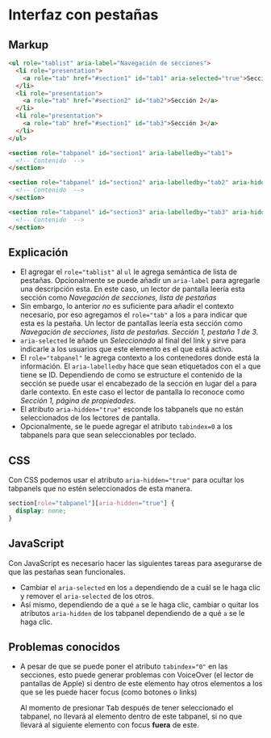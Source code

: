 # Interfaz con pestañas

## Markup

```html
<ul role="tablist" aria-label="Navegación de secciones">
  <li role="presentation">
    <a role="tab" href="#section1" id="tab1" aria-selected="true">Sección 1</a>
  </li>
  <li role="presentation">
    <a role="tab" href="#section2" id="tab2">Sección 2</a>
  </li>
  <li role="presentation">
    <a role="tab" href="#section1" id="tab3">Sección 3</a>
  </li>
</ul>

<section role="tabpanel" id="section1" aria-labelledby="tab1">
  <!-- Contenido  -->
</section>

<section role="tabpanel" id="section2" aria-labelledby="tab2" aria-hidden="true">
  <!-- Contenido  -->
</section>

<section role="tabpanel" id="section3" aria-labelledby="tab3" aria-hidden="true">
  <!-- Contenido  -->
</section>
```

## Explicación

- El agregar el `role="tablist"` al `ul` le agrega semántica de lista de pestañas. Opcionalmente se puede añadir un `aria-label` para agregarle una descripción esta. En este caso, un lector de pantalla leería esta sección como *Navegación de secciones, lista de pestañas*
- Sin embargo, lo anterior *no* es suficiente para añadir el contexto necesario, por eso agregamos el `role="tab"` a los `a` para indicar que esta es la pestaña. Un lector de pantallas leería esta sección como *Navegación de secciones, lista de pestañas. Sección 1, pestaña 1 de 3*.
- `aria-selected` le añade un *Seleccionado* al final del link y sirve para indicarle a los usuarios que este elemento es el que está activo.
- El `role="tabpanel"` le agrega contexto a los contenedores donde está la información. El `aria-labelledby` hace que sean etiquetados con el `a` que tiene se ID. Dependiendo de como se estructure el contenido de la sección se puede usar el encabezado de la sección en lugar del `a` para darle contexto. En este caso el lector de pantalla lo reconoce como *Sección 1, página de propiedades*.
- El atributo `aria-hidden="true"` esconde los tabpanels que no están seleccionados de los lectores de pantalla.
- Opcionalmente, se le puede agregar el atributo `tabindex=0` a los tabpanels para que sean seleccionables por teclado.

## CSS

Con CSS podemos usar el atributo `aria-hidden="true"` para ocultar los tabpanels que no estén seleccionados de esta manera.

```css
section[role="tabpanel"][aria-hidden="true"] {
  display: none;
}
```

## JavaScript

Con JavaScript es necesario hacer las siguientes tareas para asegurarse de que las pestañas sean funcionales.

- Cambiar el `aria-selected` en los `a` dependiendo de a cuál se le haga clic y remover el `aria-selected` de los otros.
- Así mismo, dependiendo de a qué `a` se le haga clic, cambiar o quitar los atributos `aria-hidden` de los tabpanel dependiendo de a qué `a` se le haga clic.

## Problemas conocidos

- A pesar de que se puede poner el atributo `tabindex="0"` en las secciones, esto puede generar problemas con VoiceOver (el lector de pantallas de Apple) si dentro de este elemento hay otros elementos a los que se les puede hacer focus (como botones o links)

  Al momento de presionar <kbd>Tab</kbd> después de tener seleccionado el tabpanel, no llevará al elemento dentro de este tabpanel, si no que llevará al siguiente elemento con focus **fuera** de este.



